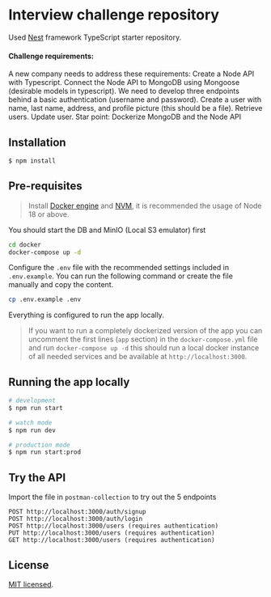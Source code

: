 # Interview challenge repository

Used [Nest](https://github.com/nestjs/nest) framework TypeScript starter repository.

#### Challenge requirements:

A new company needs to address these requirements:
Create a Node API with Typescript.
Connect the Node API to MongoDB using Mongoose (desirable models in typescript).
We need to develop three endpoints behind a basic authentication (username and password).
Create a user with name, last name, address, and profile picture (this should be a file).
Retrieve users.
Update user.
Star point: Dockerize MongoDB and the Node API

## Installation

```bash
$ npm install
```

## Pre-requisites

> Install [Docker engine](https://docs.docker.com/get-docker/) and [NVM](https://github.com/nvm-sh/nvm), it is recommended the usage of Node 18 or above.

You should start the DB and MinIO (Local S3 emulator) first

```bash
cd docker
docker-compose up -d
```
Configure the `.env` file with the recommended settings included in `.env.example`. You can run the following command or create the file manually and copy the content.
```bash
cp .env.example .env
```

Everything is configured to run the app locally. 
>If you want to run a completely dockerized version of the app you can uncomment the first lines (`app` section) in the `docker-compose.yml` file and run `docker-compose up -d` this should run a local docker instance of all needed services and be available at `http://localhost:3000`.

## Running the app locally

```bash
# development
$ npm run start

# watch mode
$ npm run dev

# production mode
$ npm run start:prod
```

## Try the API

Import the file in `postman-collection` to try out the 5 endpoints

```
POST http://localhost:3000/auth/signup
POST http://localhost:3000/auth/login
POST http://localhost:3000/users (requires authentication)
PUT http://localhost:3000/users (requires authentication)
GET http://localhost:3000/users (requires authentication)
```

## License

[MIT licensed](LICENSE).
